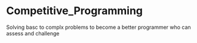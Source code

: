# Competitive_Programming
Solving basc to complx problems to become a better programmer who can assess and challenge
